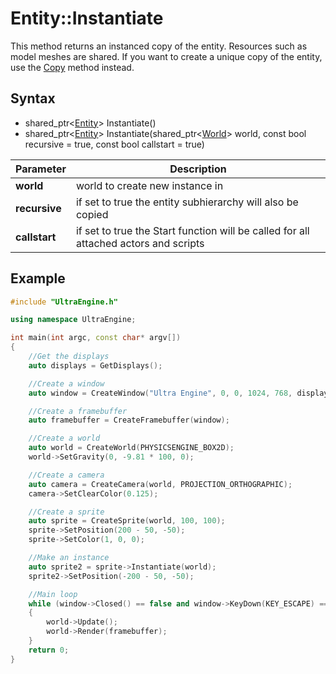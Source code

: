 # Entity::Instantiate

This method returns an instanced copy of the entity. Resources such as model meshes are shared. If you want to create a unique copy of the entity, use the [Copy](Entity_Copy.md) method instead.

## Syntax

- shared_ptr<[Entity](Entity_32f.md)\> Instantiate()
- shared_ptr<[Entity](Entity_32f.md)\> Instantiate(shared_ptr<[World](World.md)> world, const bool recursive = true, const bool callstart = true)

| Parameter | Description |
| --- | --- |
| **world** | world to create new instance in | 
| **recursive** | if set to true the entity subhierarchy will also be copied |
| **callstart** | if set to true the Start function will be called for all attached actors and scripts |

## Example

```c++
#include "UltraEngine.h"

using namespace UltraEngine;

int main(int argc, const char* argv[])
{
    //Get the displays
    auto displays = GetDisplays();

    //Create a window
    auto window = CreateWindow("Ultra Engine", 0, 0, 1024, 768, displays[0], WINDOW_CENTER | WINDOW_TITLEBAR);

    //Create a framebuffer
    auto framebuffer = CreateFramebuffer(window);

    //Create a world
    auto world = CreateWorld(PHYSICSENGINE_BOX2D);
    world->SetGravity(0, -9.81 * 100, 0);

    //Create a camera
    auto camera = CreateCamera(world, PROJECTION_ORTHOGRAPHIC);
    camera->SetClearColor(0.125);

    //Create a sprite
    auto sprite = CreateSprite(world, 100, 100);
    sprite->SetPosition(200 - 50, -50);
    sprite->SetColor(1, 0, 0);

    //Make an instance
    auto sprite2 = sprite->Instantiate(world);
    sprite2->SetPosition(-200 - 50, -50);

    //Main loop
    while (window->Closed() == false and window->KeyDown(KEY_ESCAPE) == false)
    {
        world->Update();
        world->Render(framebuffer);
    }
    return 0;
}
```
